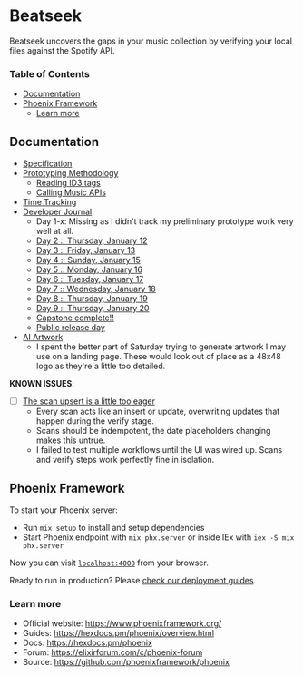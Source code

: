 # Beatseek

Beatseek uncovers the gaps in your music collection by verifying your local files against the Spotify API.

### Table of Contents

* [Documentation](#documentation)
* [Phoenix Framework](#phoenix-framework)
    * [Learn more](#learn-more)

## Documentation

* [Specification](documentation/specification.md)
* [Prototyping Methodology](documentation/prototype.md)
    * [Reading ID3 tags](documentation/livebooks/discography_prototype_id3.livemd)
    * [Calling Music APIs](documentation/livebooks/discography_prototype_api.livemd)
* [Time Tracking](documentation/timetracking.md)
* [Developer Journal](documentation/journal/index.md)
    * Day 1-x: Missing as I didn't track my preliminary prototype work very well at all.
    * [Day 2 :: Thursday, January 12](documentation/journal/day02.md)
    * [Day 3 :: Friday, January 13](documentation/journal/day03.md)
    * [Day 4 :: Sunday, January 15](documentation/journal/day04.md)
    * [Day 5 :: Monday, January 16](documentation/journal/day05.md)
    * [Day 6 :: Tuesday, January 17](documentation/journal/day06.md)
    * [Day 7 :: Wednesday, January 18](documentation/journal/day07.md)
    * [Day 8 :: Thursday, January 19](documentation/journal/day08.md)
    * [Day 9 :: Thursday, January 20](documentation/day09.md)
    * [Capstone complete!!](documentation/cohort-retrospective.md)
    * [Public release day](documentation/release-retrospective.md)
* [AI Artwork](documentation/artwork/index.md)
    * I spent the better part of Saturday trying to generate artwork I may use on a landing page. These would look out of place as a 48x48 logo as they're a little too detailed.

**KNOWN ISSUES**:

* [ ] [The scan upsert is a little too eager](https://github.com/w0rd-driven/beatseek/issues/57)
    * Every scan acts like an insert or update, overwriting updates that happen during the verify stage.
    * Scans should be indempotent, the date placeholders changing makes this untrue.
    * I failed to test multiple workflows until the UI was wired up. Scans and verify steps work perfectly fine in isolation.

## Phoenix Framework

To start your Phoenix server:

* Run `mix setup` to install and setup dependencies
* Start Phoenix endpoint with `mix phx.server` or inside IEx with `iex -S mix phx.server`

Now you can visit [`localhost:4000`](http://localhost:4000) from your browser.

Ready to run in production? Please [check our deployment guides](https://hexdocs.pm/phoenix/deployment.html).

### Learn more

* Official website: https://www.phoenixframework.org/
* Guides: https://hexdocs.pm/phoenix/overview.html
* Docs: https://hexdocs.pm/phoenix
* Forum: https://elixirforum.com/c/phoenix-forum
* Source: https://github.com/phoenixframework/phoenix
